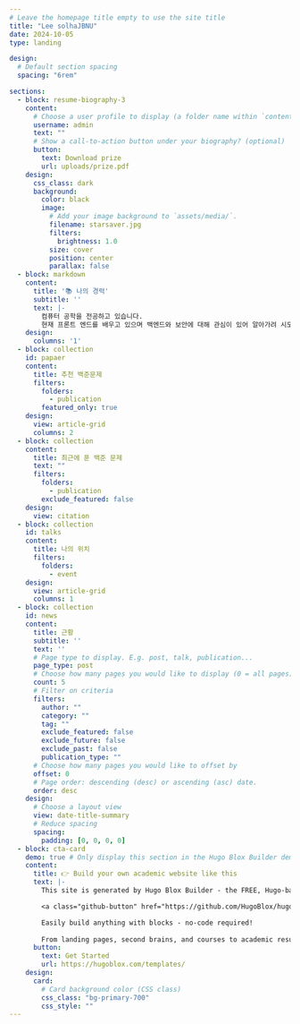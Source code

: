 ```yaml
---
# Leave the homepage title empty to use the site title
title: "Lee solhaJBNU"
date: 2024-10-05
type: landing

design:
  # Default section spacing
  spacing: "6rem"

sections:
  - block: resume-biography-3
    content:
      # Choose a user profile to display (a folder name within `content/authors/`)
      username: admin
      text: ""
      # Show a call-to-action button under your biography? (optional)
      button:
        text: Download prize
        url: uploads/prize.pdf
    design:
      css_class: dark
      background:
        color: black
        image:
          # Add your image background to `assets/media/`.
          filename: starsaver.jpg
          filters:
            brightness: 1.0
          size: cover
          position: center
          parallax: false
  - block: markdown
    content:
      title: '📚 나의 경력'
      subtitle: ''
      text: |-
        컴퓨터 공학을 전공하고 있습니다. 
        현재 프론트 엔드를 배우고 있으며 백엔드와 보안에 대해 관심이 있어 알아가려 시도하고 있습니다. 
    design:
      columns: '1'
  - block: collection
    id: papaer
    content:
      title: 추천 백준문제
      filters:
        folders:
          - publication
        featured_only: true
    design:
      view: article-grid
      columns: 2
  - block: collection
    content:
      title: 최근에 푼 백준 문제 
      text: ""
      filters:
        folders:
          - publication
        exclude_featured: false
    design:
      view: citation
  - block: collection
    id: talks
    content:
      title: 나의 위치
      filters:
        folders:
          - event
    design:
      view: article-grid
      columns: 1
  - block: collection
    id: news
    content:
      title: 근황
      subtitle: ''
      text: ''
      # Page type to display. E.g. post, talk, publication...
      page_type: post
      # Choose how many pages you would like to display (0 = all pages)
      count: 5
      # Filter on criteria
      filters:
        author: ""
        category: ""
        tag: ""
        exclude_featured: false
        exclude_future: false
        exclude_past: false
        publication_type: ""
      # Choose how many pages you would like to offset by
      offset: 0
      # Page order: descending (desc) or ascending (asc) date.
      order: desc
    design:
      # Choose a layout view
      view: date-title-summary
      # Reduce spacing
      spacing:
        padding: [0, 0, 0, 0]
  - block: cta-card
    demo: true # Only display this section in the Hugo Blox Builder demo site
    content:
      title: 👉 Build your own academic website like this
      text: |-
        This site is generated by Hugo Blox Builder - the FREE, Hugo-based open source website builder trusted by 250,000+ academics like you.

        <a class="github-button" href="https://github.com/HugoBlox/hugo-blox-builder" data-color-scheme="no-preference: light; light: light; dark: dark;" data-icon="octicon-star" data-size="large" data-show-count="true" aria-label="Star HugoBlox/hugo-blox-builder on GitHub">Star</a>

        Easily build anything with blocks - no-code required!
        
        From landing pages, second brains, and courses to academic resumés, conferences, and tech blogs.
      button:
        text: Get Started
        url: https://hugoblox.com/templates/
    design:
      card:
        # Card background color (CSS class)
        css_class: "bg-primary-700"
        css_style: ""
---
```

